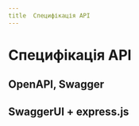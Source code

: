 ```yaml
---
title  Специфікація API
---
```


# Специфікація API

##  OpenAPI, Swagger

## SwaggerUI + express.js